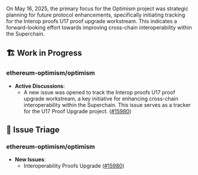 On May 16, 2025, the primary focus for the Optimism project was strategic planning for future protocol enhancements, specifically initiating tracking for the Interop proofs U17 proof upgrade workstream. This indicates a forward-looking effort towards improving cross-chain interoperability within the Superchain.

## 🏗️ Work in Progress
### ethereum-optimism/optimism
- **Active Discussions**:
    - A new issue was opened to track the Interop proofs U17 proof upgrade workstream, a key initiative for enhancing cross-chain interoperability within the Superchain. This issue serves as a tracker for the U17 Proof Upgrade project. ([#15980](https://github.com/ethereum-optimism/optimism/issues/15980))

## 🐞 Issue Triage
### ethereum-optimism/optimism
- **New Issues**:
    - Interoperability Proofs Upgrade ([#15980](https://github.com/ethereum-optimism/optimism/issues/15980))